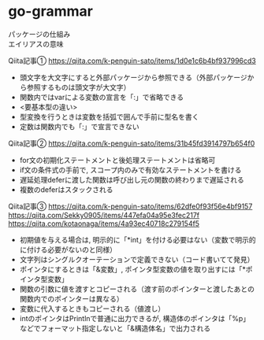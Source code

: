 # go-grammar

パッケージの仕組み  
エイリアスの意味

Qiita記事①
https://qiita.com/k-penguin-sato/items/1d0e1c6b4bf937996cd3

- 頭文字を大文字にすると外部パッケージから参照できる（外部パッケージから参照するものは頭文字が大文字）
- 関数内ではvarによる変数の宣言を「:」で省略できる
- <要基本型の違い>
- 型変換を行うときは変数を括弧で囲んで手前に型名を書く
- 定数は関数内でも「:」で宣言できない

Qiita記事②
https://qiita.com/k-penguin-sato/items/31b45fd3914797b654f0

- for文の初期化ステートメントと後処理ステートメントは省略可
- if文の条件式の手前で, スコープ内のみで有効なステートメントを書ける
- 遅延処理deferに渡した関数は呼び出し元の関数の終わりまで遅延される
- 複数のdeferはスタックされる

Qiita記事③
https://qiita.com/k-penguin-sato/items/62dfe0f93f56e4bf9157
https://qiita.com/Sekky0905/items/447efa04a95e3fec217f
https://qiita.com/kotaonaga/items/4a93ec40718c279154f5

- 初期値を与える場合は, 明示的に「*int」を付ける必要はない（変数で明示的に付ける必要がないのと同様）
- 文字列はシングルクオーテーションで定義できない（コード書いてて発見）
- ポインタにするときは「&変数」, ポインタ型変数の値を取り出すには「*ポインタ型変数」
- 関数の引数に値を渡すとコピーされる（渡す前のポインターと渡したあとの関数内でのポインターは異なる）
- 変数に代入するときもコピーされる（値渡し）
- intのポインタはPrintlnで普通に出力できるが, 構造体のポインタは「%p」などでフォーマット指定しないと「&構造体名」で出力される